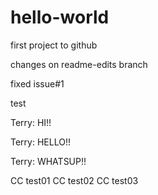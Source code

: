 hello-world
===========

first project to github

changes on readme-edits branch

fixed issue#1

test 

Terry: HI!!

Terry: HELLO!!

Terry: WHATSUP!!

CC test01
CC test02
CC test03
